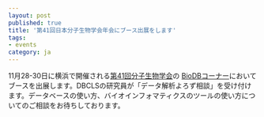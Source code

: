 ```yaml
---
layout: post
published: true
title: '第41回日本分子生物学会年会にブース出展をします'
tags:
- events
category: ja
---
```

11月28-30日に横浜で開催される[第41回分子生物学会](https://www2.aeplan.co.jp/mbsj2018/index.html)の
[BioDBコーナー](https://www2.aeplan.co.jp/mbsj2018/japanese/special/special_2.pdf)においてブースを出展します。DBCLSの研究員が「データ解析よろず相談」を受け付けます。データベースの使い方、バイオインフォマティクスのツールの使い方についてのご相談をお待ちしております。

